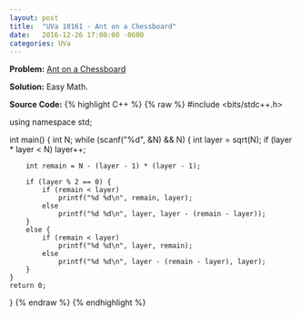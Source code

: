 ```yaml
---
layout: post
title:  "UVa 10161 - Ant on a Chessboard"
date:   2016-12-26 17:00:00 -0600
categories: UVa
---
```


**Problem:** [Ant on a Chessboard]

**Solution:**
Easy Math.

**Source Code:**
{% highlight C++ %}
{% raw %}
#include <bits/stdc++.h>

using namespace std;

int main() {
    int N;
    while (scanf("%d", &N) && N) {
        int layer = sqrt(N);
        if (layer * layer < N)
            layer++;

        int remain = N - (layer - 1) * (layer - 1);

        if (layer % 2 == 0) {
            if (remain < layer) 
                printf("%d %d\n", remain, layer);
            else 
                printf("%d %d\n", layer, layer - (remain - layer));
        }
        else {
            if (remain < layer) 
                printf("%d %d\n", layer, remain);
            else 
                printf("%d %d\n", layer - (remain - layer), layer);
        }
    }
    return 0;
}
{% endraw %}
{% endhighlight %}

[Ant on a Chessboard]:https://uva.onlinejudge.org/index.php?option=com_onlinejudge&Itemid=8&category=24&page=show_problem&problem=1102
